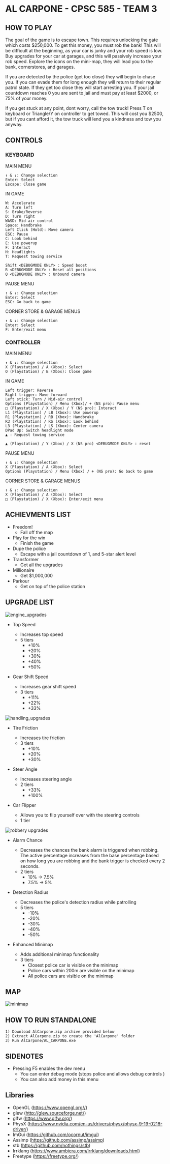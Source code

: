 # AL CARPONE - CPSC 585 - TEAM 3

## HOW TO PLAY

The goal of the game is to escape town. This requires unlocking the gate which costs $250,000. To get this money, you must rob the bank! This will be difficult at the beginning, as your car is junky and your rob speed is low. Buy upgrades for your car at garages, and this will passively increase your rob speed. Explore the icons on the mini-map, they will lead you to the bank, cornerstores, and garages. 


If you are detected by the police (get too close) they will begin to chase you. If you can evade them for long enough they will return to their regular patrol state. If they get too close they will start arresting you. If your jail countdown reaches 0 you are sent to jail and must pay at least $2000, or 75% of your money.

If you get stuck at any point, dont worry, call the tow truck! Press T on keyboard or Triangle/Y on controller to get towed. This will cost you $2500, but if you cant afford it, the tow truck will lend you a kindness and tow you anyway. 
	
## CONTROLS
### KEYBOARD

MAIN MENU
	
	↑ & ↓: Change selection
	Enter: Select
	Escape: Close game

IN GAME
	
	W: Accelerate
	A: Turn left
	S: Brake/Reverse
	D: Turn right
	WASD: Mid-air control
	Space: Handbrake
	Left Click (Hold): Move camera
	ESC: Pause
	C: Look behind
	E: Use powerup
	F: Interact
	H: Headlights
	T: Request towing service 

	Shift <DEBUGMODE ONLY> : Speed boost
	R <DEBUGMODE ONLY> : Reset all positions
	Q <DEBUGMODE ONLY> : Unbound camera
		
PAUSE MENU
	
	↑ & ↓: Change selection
	Enter: Select
	ESC: Go back to game
	
CORNER STORE & GARAGE MENUS
		
	↑ & ↓: Change selection
	Enter: Select
	F: Enter/exit menu 

### CONTROLLER

MAIN MENU
	
	↑ & ↓: Change selection
	X (Playstation) / A (Xbox): Select 
	O (Playstation) / B (Xbox): Close game
	
IN GAME
	
	Left trigger: Reverse
	Right trigger: Move forward
	Left stick: Turn / Mid-air control
	Options (Playstation) / Menu (Xbox)/ + (NS pro): Pause menu
	□ (Playstation) / X (Xbox) / Y (NS pro): Interact
	L1 (Playstation) / LB (Xbox): Use powerup
	R1 (Playstation) / RB (Xbox): Handbrake
	R3 (Playstation) / RS (Xbox): Look behind
	L3 (Playstation) / LS (Xbox): Center camera
	DPad Up: Switch headlight mode
	▲ : Request towing service

	▲ (Playstation) / Y (Xbox) / X (NS pro) <DEBUGMODE ONLY> : reset
	
PAUSE MENU
	
	↑ & ↓: Change selection
	X (Playstation) / A (Xbox): Select
	Options (Playstation) / Menu (Xbox) / + (NS pro): Go back to game
	
CORNER STORE & GARAGE MENUS
	
	↑ & ↓: Change selection
	X (Playstation) / A (Xbox): Select
	□ (Playstation) / X (Xbox): Enter/exit menu
	
## ACHIEVMENTS LIST
- Freedom!
	- Fall off the map
- Play for the win
	- Finish the game
- Dupe the police
	- Escape with a jail countdown of 1, and 5-star alert level
- Transformer
	- Get all the upgrades
- Millionaire
	-  Get $1,000,000
-  Parkour
	- Get on top of the police station    

## UPGRADE LIST

![engine_upgrades](https://user-images.githubusercontent.com/60115955/163600154-60f97c4f-a2f2-4d2c-8267-41ba8d7fcddc.png)
- Top Speed
	- Increases top speed
	- 5 tiers
		- +10%
		- +20%
		- +30%
		- +40%
		- +50%
	 
- Gear Shift Speed
	- Increases gear shift speed
	- 3 tiers
		- +11%
		- +22%
		- +33%

![handling_upgrades](https://user-images.githubusercontent.com/60115955/163600654-77683ab6-942a-407f-9456-c4bdb607f159.png)
- Tire Friction
	- Increases tire friction
	- 3 tiers
		- +10%
		- +20%
		- +30%

- Steer Angle
	- Increases steering angle
	- 2 tiers
		- +33%
		- +100%

- Car Flipper
	- Allows you to flip yourself over with the steering controls
	- 1 tier

![robbery upgrades](https://user-images.githubusercontent.com/60115955/163600673-fd75b84d-1fc1-481c-aea3-fb87ff1ecbf8.png)
- Alarm Chance
	- Decreases the chances the bank alarm is triggered when robbing. The active percentage increases from the base percentage based on how long you are robbing and the bank trigger is checked every 2 seconds.
	- 2 tiers
		- 10% -> 7.5%
		- 7.5% -> 5%

- Detection Radius
	- Decreases the police's detection radius while patrolling
	- 5 tiers
		- -10%
		- -20%
		- -30%
		- -40%
		- -50%

- Enhanced Minimap
	- Adds additional minimap functionality
	- 3 tiers
		- Closest police car is visible on the minimap
		- Police cars within 200m are visible on the minimap
		- All police cars are visible on the minimap

## MAP
	
![minimap](https://user-images.githubusercontent.com/60115955/163597947-771b13d3-747c-4f82-b9b2-230b72ff7c77.png)


## HOW TO RUN STANDALONE

	1) Download AlCarpone.zip archive provided below
	2) Extract AlCarpone.zip to create the 'AlCarpone' folder
	3) Run AlCarpone/AL_CARPONE.exe

## SIDENOTES 
- Pressing F5 enables the dev menu 
	- You can enter debug mode (stops police and allows debug controls <see Controls>)
	- You can also add money in this menu
	
## Libraries
- OpenGL (https://www.opengl.org//)
- glew (http://glew.sourceforge.net/)
- glfw (https://www.glfw.org/)
- PhysX (https://www.nvidia.com/en-us/drivers/physx/physx-9-19-0218-driver/)
- ImGui (https://github.com/ocornut/imgui)
- Assimp (https://github.com/assimp/assimp)
- stb (https://github.com/nothings/stb)
- Irrklang (https://www.ambiera.com/irrklang/downloads.html)
- Freetype (https://freetype.org/)
	
